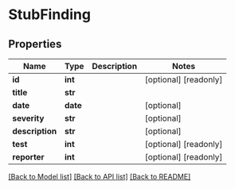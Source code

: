 # StubFinding

## Properties
Name | Type | Description | Notes
------------ | ------------- | ------------- | -------------
**id** | **int** |  | [optional] [readonly] 
**title** | **str** |  | 
**date** | **date** |  | [optional] 
**severity** | **str** |  | [optional] 
**description** | **str** |  | [optional] 
**test** | **int** |  | [optional] [readonly] 
**reporter** | **int** |  | [optional] [readonly] 

[[Back to Model list]](../README.md#documentation-for-models) [[Back to API list]](../README.md#documentation-for-api-endpoints) [[Back to README]](../README.md)


